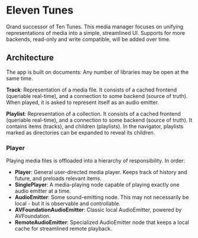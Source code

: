 #  Eleven Tunes

Grand successor of Ten Tunes.
This media manager focuses on unifying representations of media into a simple, streamlined UI. Supports for more backends, read-only and write compatible, will be added over time.
 
 ## Architecture

The app is built on documents: Any number of libraries may be open at the same time. 

**Track**: Representation of a media file. It consists of a cached frontend (queriable real-time), and a connection to some backend (source of truth). When played, it is asked to represent itself as an audio emitter.

**Playlist**: Representation of a collection. It consists of a cached frontend (queriable real-time), and a connection to some backend (source of truth). It contains items (tracks), and children (playlists). In the navigator, playlists marked as directories can be expanded to reveal its children.

### Player
Playing media files is offloaded into a hierarchy of responsibility. In order:

* **Player**: General user-directed media player. Keeps track of history and future, and preloads relevant items.
* **SinglePlayer**: A media-playing node capable of playing exactly one audio emitter at a time.
* **AudioEmitter**: Some sound-emitting node. This may not necessarily be local - but it is observable and controllable.
* **AVFoundationAudioEmitter**: Classic local AudioEmitter, powered by AVFoundation.
* **RemoteAudioEmitter**: Specialized AudioEmitter node that keeps a local cache for streamlined remote playback.
